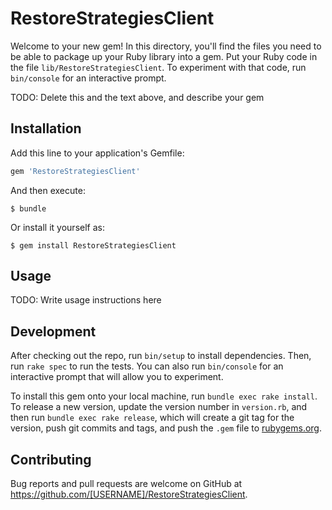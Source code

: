 # RestoreStrategiesClient

Welcome to your new gem! In this directory, you'll find the files you need to be able to package up your Ruby library into a gem. Put your Ruby code in the file `lib/RestoreStrategiesClient`. To experiment with that code, run `bin/console` for an interactive prompt.

TODO: Delete this and the text above, and describe your gem

## Installation

Add this line to your application's Gemfile:

```ruby
gem 'RestoreStrategiesClient'
```

And then execute:

    $ bundle

Or install it yourself as:

    $ gem install RestoreStrategiesClient

## Usage

TODO: Write usage instructions here

## Development

After checking out the repo, run `bin/setup` to install dependencies. Then, run `rake spec` to run the tests. You can also run `bin/console` for an interactive prompt that will allow you to experiment.

To install this gem onto your local machine, run `bundle exec rake install`. To release a new version, update the version number in `version.rb`, and then run `bundle exec rake release`, which will create a git tag for the version, push git commits and tags, and push the `.gem` file to [rubygems.org](https://rubygems.org).

## Contributing

Bug reports and pull requests are welcome on GitHub at https://github.com/[USERNAME]/RestoreStrategiesClient.

